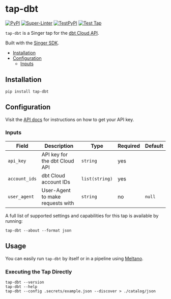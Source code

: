 # tap-dbt

[![PyPI](https://img.shields.io/pypi/v/tap-dbt.svg)](https://pypi.org/project/tap-dbt/)
[![Super-Linter](https://github.com/edgarrmondragon/tap-dbt/actions/workflows/superlinter.yml/badge.svg)](https://github.com/edgarrmondragon/tap-dbt/actions/workflows/superlinter.yml)
[![TestPyPI](https://github.com/edgarrmondragon/tap-dbt/actions/workflows/test-pypi.yml/badge.svg)](https://github.com/edgarrmondragon/tap-dbt/actions/workflows/test-pypi.yml)
[![Test Tap](https://github.com/edgarrmondragon/tap-dbt/actions/workflows/test-tap.yml/badge.svg)](https://github.com/edgarrmondragon/tap-dbt/actions/workflows/test-tap.yml)

`tap-dbt` is a Singer tap for the [dbt Cloud API][dbtcloud].

Built with the [Singer SDK][sdk].

- [Installation](#Installation)
- [Configuration](#Configuration)
  - [Inputs](#Inputs)

## Installation

```shell
pip install tap-dbt
```

## Configuration

Visit the [API docs][apidocs] for instructions on how to get your API key.

### Inputs

| Field         | Description                      | Type           | Required | Default |
|---------------|----------------------------------|----------------|----------|---------|
| `api_key`     | API key for the dbt Cloud API    | `string`       | yes      |         |
| `account_ids` | dbt Cloud account IDs            | `list(string)` | yes      |         |
| `user_agent`  | User-Agent to make requests with | `string`       | no       | `null`  |

A full list of supported settings and capabilities for this
tap is available by running:

```shell
tap-dbt --about --format json
```

## Usage

You can easily run `tap-dbt` by itself or in a pipeline using [Meltano][meltano].

### Executing the Tap Directly

```shell
tap-dbt --version
tap-dbt --help
tap-dbt --config .secrets/example.json --discover > ./catalog/json
```

[dbtcloud]: https://cloud.getdbt.com
[sdk]: https://gitlab.com/meltano/singer-sdk
[apidocs]: https://docs.getdbt.com/dbt-cloud/api#section/Authentication
[meltano]: https://gitlab.com/meltano/singer-sdk/-/blob/main/www.meltano.com
[click]: click.palletsprojects.com/
